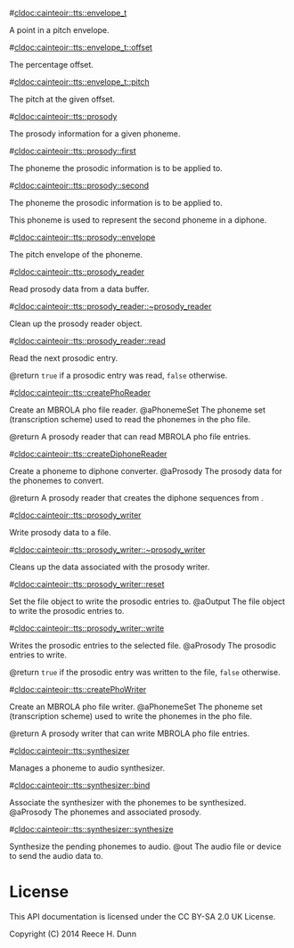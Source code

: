 #<cldoc:cainteoir::tts::envelope_t>

A point in a pitch envelope.

#<cldoc:cainteoir::tts::envelope_t::offset>

The percentage offset.

#<cldoc:cainteoir::tts::envelope_t::pitch>

The pitch at the given offset.

#<cldoc:cainteoir::tts::prosody>

The prosody information for a given phoneme.

#<cldoc:cainteoir::tts::prosody::first>

The phoneme the prosodic information is to be applied to.

#<cldoc:cainteoir::tts::prosody::second>

The phoneme the prosodic information is to be applied to.

This phoneme is used to represent the second phoneme in a diphone.

#<cldoc:cainteoir::tts::prosody::envelope>

The pitch envelope of the phoneme.

#<cldoc:cainteoir::tts::prosody_reader>

Read prosody data from a data buffer.

#<cldoc:cainteoir::tts::prosody_reader::~prosody_reader>

Clean up the prosody reader object.

#<cldoc:cainteoir::tts::prosody_reader::read>

Read the next prosodic entry.

@return `true` if a prosodic entry was read, `false` otherwise.

#<cldoc:cainteoir::tts::createPhoReader>

Create an MBROLA pho file reader.
@aPhonemeSet The phoneme set (transcription scheme) used to read the phonemes in the pho file.

@return A prosody reader that can read MBROLA pho file entries.

#<cldoc:cainteoir::tts::createDiphoneReader>

Create a phoneme to diphone converter.
@aProsody The prosody data for the phonemes to convert.

@return A prosody reader that creates the diphone sequences from <aProsody>.

#<cldoc:cainteoir::tts::prosody_writer>

Write prosody data to a file.

#<cldoc:cainteoir::tts::prosody_writer::~prosody_writer>

Cleans up the data associated with the prosody writer.

#<cldoc:cainteoir::tts::prosody_writer::reset>

Set the file object to write the prosodic entries to.
@aOutput The file object to write the prosodic entries to.

#<cldoc:cainteoir::tts::prosody_writer::write>

Writes the prosodic entries to the selected file.
@aProsody The prosodic entries to write.

@return `true` if the prosodic entry was written to the file, `false` otherwise.

#<cldoc:cainteoir::tts::createPhoWriter>

Create an MBROLA pho file writer.
@aPhonemeSet The phoneme set (transcription scheme) used to write the phonemes in the pho file.

@return A prosody writer that can write MBROLA pho file entries.

#<cldoc:cainteoir::tts::synthesizer>

Manages a phoneme to audio synthesizer.

#<cldoc:cainteoir::tts::synthesizer::bind>

Associate the synthesizer with the phonemes to be synthesized.
@aProsody The phonemes and associated prosody.

#<cldoc:cainteoir::tts::synthesizer::synthesize>

Synthesize the pending phonemes to audio.
@out The audio file or device to send the audio data to.

# License

This API documentation is licensed under the CC BY-SA 2.0 UK License.

Copyright (C) 2014 Reece H. Dunn
